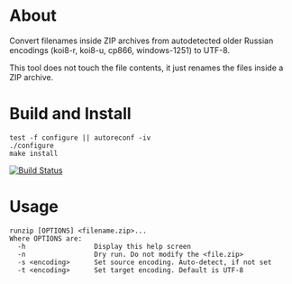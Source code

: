 
# About

Convert filenames inside ZIP archives from autodetected older Russian encodings
(koi8-r, koi8-u, cp866, windows-1251) to UTF-8.

This tool does not touch the file contents, it just renames the files inside
a ZIP archive.

# Build and Install

    test -f configure || autoreconf -iv
    ./configure
    make install

[![Build Status](https://travis-ci.org/vlm/zip-fix-filename-encoding.svg?branch=master)](https://travis-ci.org/vlm/zip-fix-filename-encoding)

# Usage

    runzip [OPTIONS] <filename.zip>...
    Where OPTIONS are:
      -h                 Display this help screen
      -n                 Dry run. Do not modify the <file.zip>
      -s <encoding>      Set source encoding. Auto-detect, if not set
      -t <encoding>      Set target encoding. Default is UTF-8


